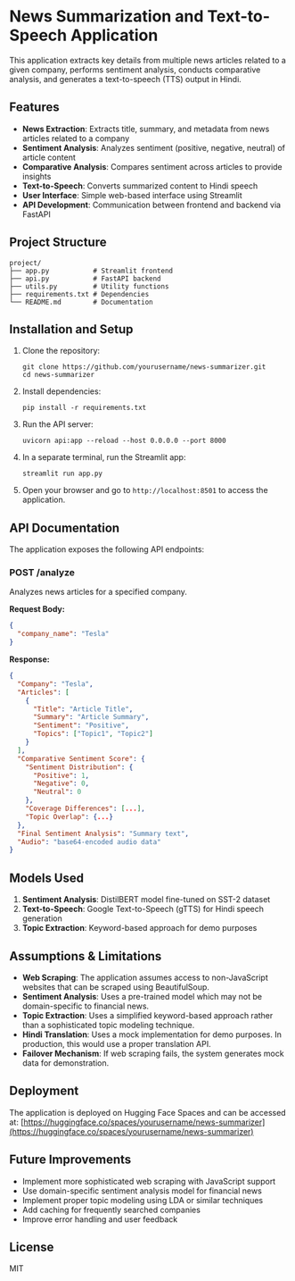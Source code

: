 # News Summarization and Text-to-Speech Application

This application extracts key details from multiple news articles related to a given company, performs sentiment analysis, conducts comparative analysis, and generates a text-to-speech (TTS) output in Hindi.

## Features

- **News Extraction**: Extracts title, summary, and metadata from news articles related to a company
- **Sentiment Analysis**: Analyzes sentiment (positive, negative, neutral) of article content
- **Comparative Analysis**: Compares sentiment across articles to provide insights
- **Text-to-Speech**: Converts summarized content to Hindi speech
- **User Interface**: Simple web-based interface using Streamlit
- **API Development**: Communication between frontend and backend via FastAPI

## Project Structure

```
project/
├── app.py           # Streamlit frontend
├── api.py           # FastAPI backend
├── utils.py         # Utility functions
├── requirements.txt # Dependencies
└── README.md        # Documentation
```

## Installation and Setup

1. Clone the repository:

   ```
   git clone https://github.com/yourusername/news-summarizer.git
   cd news-summarizer
   ```

2. Install dependencies:

   ```
   pip install -r requirements.txt
   ```

3. Run the API server:

   ```
   uvicorn api:app --reload --host 0.0.0.0 --port 8000
   ```

4. In a separate terminal, run the Streamlit app:

   ```
   streamlit run app.py
   ```

5. Open your browser and go to `http://localhost:8501` to access the application.

## API Documentation

The application exposes the following API endpoints:

### POST /analyze

Analyzes news articles for a specified company.

**Request Body:**

```json
{
  "company_name": "Tesla"
}
```

**Response:**

```json
{
  "Company": "Tesla",
  "Articles": [
    {
      "Title": "Article Title",
      "Summary": "Article Summary",
      "Sentiment": "Positive",
      "Topics": ["Topic1", "Topic2"]
    }
  ],
  "Comparative Sentiment Score": {
    "Sentiment Distribution": {
      "Positive": 1,
      "Negative": 0,
      "Neutral": 0
    },
    "Coverage Differences": [...],
    "Topic Overlap": {...}
  },
  "Final Sentiment Analysis": "Summary text",
  "Audio": "base64-encoded audio data"
}
```

## Models Used

1. **Sentiment Analysis**: DistilBERT model fine-tuned on SST-2 dataset
2. **Text-to-Speech**: Google Text-to-Speech (gTTS) for Hindi speech generation
3. **Topic Extraction**: Keyword-based approach for demo purposes

## Assumptions & Limitations

- **Web Scraping**: The application assumes access to non-JavaScript websites that can be scraped using BeautifulSoup.
- **Sentiment Analysis**: Uses a pre-trained model which may not be domain-specific to financial news.
- **Topic Extraction**: Uses a simplified keyword-based approach rather than a sophisticated topic modeling technique.
- **Hindi Translation**: Uses a mock implementation for demo purposes. In production, this would use a proper translation API.
- **Failover Mechanism**: If web scraping fails, the system generates mock data for demonstration.

## Deployment

The application is deployed on Hugging Face Spaces and can be accessed at: [https://huggingface.co/spaces/yourusername/news-summarizer](https://huggingface.co/spaces/yourusername/news-summarizer)

## Future Improvements

- Implement more sophisticated web scraping with JavaScript support
- Use domain-specific sentiment analysis model for financial news
- Implement proper topic modeling using LDA or similar techniques
- Add caching for frequently searched companies
- Improve error handling and user feedback

## License

MIT
